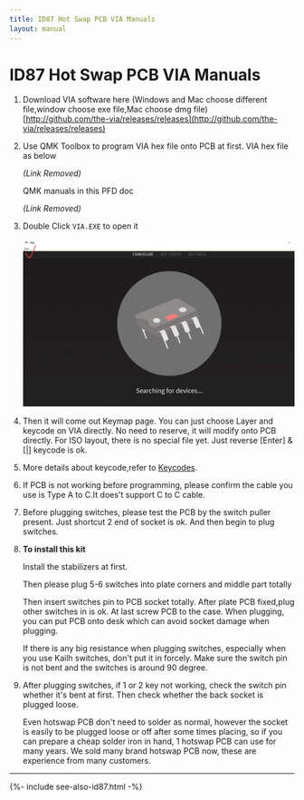 ```yaml
---
title: ID87 Hot Swap PCB VIA Manuals
layout: manual
---
```


# ID87 Hot Swap PCB VIA Manuals

1.  Download VIA software here (Windows and Mac choose different file,window choose exe file,Mac choose dmg file) [http://github.com/the-via/releases/releases](http://github.com/the-via/releases/releases)

2.  Use QMK Toolbox to program VIA hex file onto PCB at first. VIA hex file as below

    *(Link Removed)*

    QMK manuals in this PFD doc

    *(Link Removed)*

3.  Double Click `VIA.EXE` to open it

    <img src="image-6.jpg" width="640" style="max-width: 100%;">

4.  Then it will come out Keymap page. You can just choose Layer and keycode on VIA directly. No need to reserve, it will modify onto PCB directly. For ISO layout, there is no special file yet. Just reverse [Enter] & [\|] keycode is ok.

5.  More details about keycode,refer to [Keycodes](https://docs.qmk.fm/#/keycodes).

6.  If PCB is not working before programming, please confirm the cable you use is Type A to C.It does't support C to C cable.

7.  Before plugging switches, please test the PCB by the switch puller present. Just shortcut 2 end of socket is ok. And then begin to plug switches.

8.  **To install this kit**

    Install the stabilizers at first.
    
    Then please plug 5-6 switches into plate corners and middle part totally

    Then insert switches pin to PCB socket totally. After plate PCB fixed,plug other switches in is ok. At last screw PCB to the case. When plugging, you can put PCB onto desk which can avoid socket damage when plugging.

    If there is any big resistance when plugging switches, especially when you use Kailh switches, don't put it in forcely. Make sure the switch pin is not bent and the switches is around 90 degree.

9.  After plugging switches, if 1 or 2 key not working, check the switch pin whether it's bent at first. Then check whether the back socket is plugged loose.

    Even hotswap PCB don't need to solder as normal, however the socket is easily to be plugged loose or off after some times placing, so if you can prepare a cheap solder iron in hand, 1 hotswap PCB can use for many years. We sold many brand hotswap PCB now, these are experience from many customers.


---

{%- include see-also-id87.html -%}
